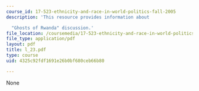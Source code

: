 ```yaml
---
course_id: 17-523-ethnicity-and-race-in-world-politics-fall-2005
description: 'This resource provides information about

  "Ghosts of Rwanda" discussion.'
file_location: /coursemedia/17-523-ethnicity-and-race-in-world-politics-fall-2005/4325c92fdf1691e26b0bf680ceb66b80_l_23.pdf
file_type: application/pdf
layout: pdf
title: l_23.pdf
type: course
uid: 4325c92fdf1691e26b0bf680ceb66b80

---
```

None